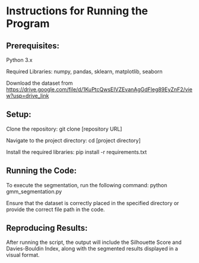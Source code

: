 # Instructions for Running the Program

## Prerequisites:

Python 3.x

Required Libraries: numpy, pandas, sklearn, matplotlib, seaborn

Download the dataset from https://drive.google.com/file/d/1KuPtcQwsEIVZEvanAgGdFleg89EyZnF2/view?usp=drive_link


## Setup:

Clone the repository: git clone [repository URL]

Navigate to the project directory: cd [project directory]

Install the required libraries: pip install -r requirements.txt


## Running the Code:

To execute the segmentation, run the following command:
python gmm_segmentation.py

Ensure that the dataset is correctly placed in the specified directory or provide the correct file path in the code.


## Reproducing Results:

After running the script, the output will include the Silhouette Score and Davies-Bouldin Index, along with the segmented results displayed in a visual format.
